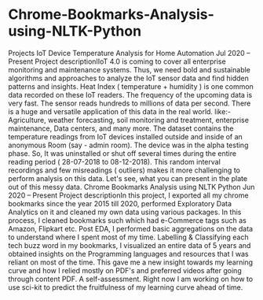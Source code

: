 # Chrome-Bookmarks-Analysis-using-NLTK-Python
 Projects  IoT Device Temperature Analysis for Home Automation Jul 2020 – Present  Project descriptionIIoT 4.0 is coming to cover all enterprise monitoring and maintenance systems. Thus, we need bold and sustainable algorithms and approaches to analyze the IoT sensor data and find hidden patterns and insights. Heat Index ( temperature + humidity ) is one common data recorded on these IoT readers. The frequency of the upcoming data is very fast. The sensor reads hundreds to millions of data per second. There is a huge and versatile application of this data in the real world. like:- Agriculture, weather forecasting, soil monitoring and treatment, enterprise maintenance, Data centers, and many more.  The dataset contains the temperature readings from IoT devices installed outside and inside of an anonymous Room (say - admin room). The device was in the alpha testing phase. So, It was uninstalled or shut off several times during the entire reading period ( 28-07-2018 to 08-12-2018). This random interval recordings and few misreadings ( outliers) makes it more challenging to perform analysis on this data. Let's see, what you can present in the plate out of this messy data.  Chrome Bookmarks Analysis using NLTK Python Jun 2020 – Present  Project descriptionIn this project, I exported all my chrome bookmarks since the year 2015 till 2020, performed Exploratory Data Analytics on it and cleaned my own data using various packages. In this process, I cleaned bookmarks such which had e-Commerce tags such as Amazon, Flipkart etc.  Post EDA, I performed basic aggregations on the data to understand where I spent most of my time. Labelling &amp; Classifying each tech buzz word in my bookmarks, I visualized an entire data of 5 years and obtained insights on the Programming languages and resources that I was reliant on most of the time.  This gave me a new insight towards my learning curve and how I relied mostly on PDF's and preferred videos after going through content PDF. A self-assessment. Right now I am working on how to use sci-kit to predict the fruitfulness of my learning curve ahead of time.

